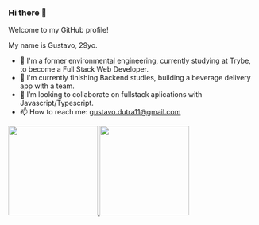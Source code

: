 ### Hi there 👋

Welcome to my GitHub profile!

My name is Gustavo, 29yo.

- 🔭 I'm a former environmental engineering, currently studying at Trybe,
     to become a Full Stack Web Developer.
- 🌱 I'm currently finishing Backend studies, building a beverage delivery app with a team.
- 👯 I’m looking to collaborate on fullstack aplications with Javascript/Typescript.
- 📫 How to reach me: gustavo.dutra11@gmail.com

<div>
<a href="https://github.com/Gustavo-trybedev">
<img height="180em" src="https://github-readme-stats.vercel.app/api/top-langs/?username=Gustavo-trybedev&layout=compact&langs_count=7&theme=dracula"/>
  </ br>
  </ br>
<img height="180em" src="https://github-readme-stats.vercel.app/api?username=Gustavo-trybedev&show_icons=true&theme=dracula&include_all_commits=true&count_private=true"/>
</div>

